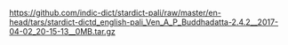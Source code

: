 https://github.com/indic-dict/stardict-pali/raw/master/en-head/tars/stardict-dictd_english-pali_Ven_A_P_Buddhadatta-2.4.2__2017-04-02_20-15-13__0MB.tar.gz
